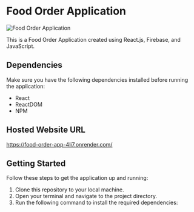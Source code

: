 # Food Order Application

![Food Order Application](./Food-app.png)

This is a Food Order Application created using React.js, Firebase, and JavaScript.

## Dependencies

Make sure you have the following dependencies installed before running the application:

- React
- ReactDOM
- NPM

## Hosted Website URL
https://food-order-app-4li7.onrender.com/

## Getting Started

Follow these steps to get the application up and running:

1. Clone this repository to your local machine.
2. Open your terminal and navigate to the project directory.
3. Run the following command to install the required dependencies:
